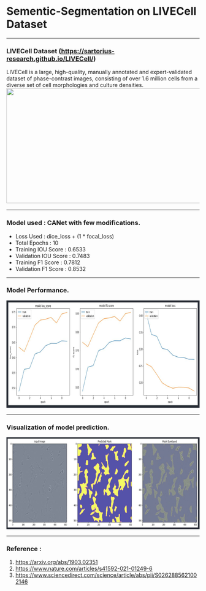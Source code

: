# Sementic-Segmentation on LIVECell Dataset 
---
### LIVECell Dataset (https://sartorius-research.github.io/LIVECell/)
LIVECell is a large, high-quality, manually annotated and expert-validated dataset of phase-contrast images, consisting of over 1.6 million cells from a diverse set of cell morphologies and culture densities.
<img src="https://production-media.paperswithcode.com/datasets/cell-example.png" width="640" height="300" />

---
### Model used : CANet with few modifications.
* Loss Used : dice_loss + (1 * focal_loss)  
* Total Epochs : 10  
* Training IOU Score : 0.6533  
* Validation IOU Score : 0.7483  
* Training F1 Score : 0.7812  
* Validation F1 Score : 0.8532  

---
### Model Performance.
<img src="/performace_curves.JPG" width="660" height="280" />

---
### Visualization of model prediction.
<img src="/model_prediction.JPG" width="680" height="240" />

---
### Reference :
  1. https://arxiv.org/abs/1903.02351
  2. https://www.nature.com/articles/s41592-021-01249-6
  3. https://www.sciencedirect.com/science/article/abs/pii/S0262885621002146


